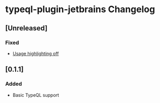 <!-- Keep a Changelog guide -> https://keepachangelog.com -->

# typeql-plugin-jetbrains Changelog

## [Unreleased]
### Fixed
- [Usage highlighting off](https://github.com/typedb-osi/typeql-plugin-jetbrains/issues/8)

## [0.1.1]
### Added
- Basic TypeQL support

